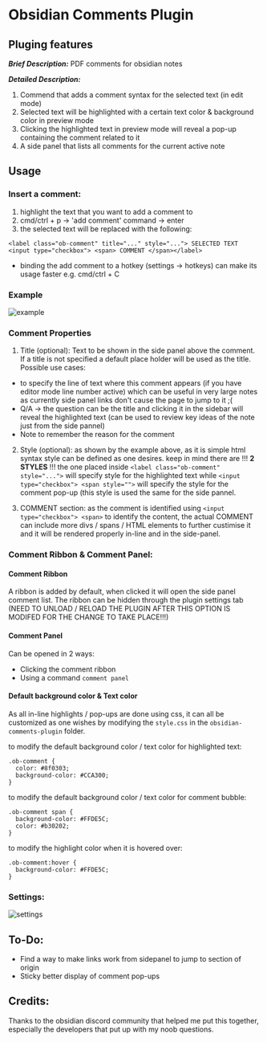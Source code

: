 # Obsidian Comments Plugin

## Pluging features

**_Brief Description:_** PDF comments for obsidian notes

**_Detailed Description:_**
1. Commend that adds a comment syntax for the selected text (in edit mode)
2. Selected text will be highlighted with a certain text color & background color in preview mode
3. Clicking the highlighted text in preview mode will reveal a pop-up containing the comment related to it
4. A side panel that lists all comments for the current active note

## Usage

### Insert a comment:
1. highlight the text that you want to add a comment to
2. cmd/ctrl + p -> 'add comment' command -> enter
3. the selected text will be replaced with the following:

```<label class="ob-comment" title="..." style="..."> SELECTED TEXT <input type="checkbox"> <span> COMMENT </span></label>```

- binding the add comment to a hotkey (settings -> hotkeys) can make its usage faster e.g. cmd/ctrl + C

### Example

![example](./example_1.png)

### Comment Properties
1. Title (optional): Text to be shown in the side panel above the comment. If a title is not specified a default place holder will be used as the title. Possible use cases:
  - to specify the line of text where this comment appears (if you have editor mode line number active) which can be useful in very large notes as currently side panel links don't cause the page to jump to it ;(
  - Q/A -> the question can be the title and clicking it in the sidebar will reveal the highlighted text (can be used to review key ideas of the note just from the side pannel)
  - Note to remember the reason for the comment 

2. Style (optional): as shown by the example above, as it is simple html syntax style can be defined as one desires. keep in mind there are !!! **2 STYLES** !!! the one placed inside ```<label class="ob-comment" style="...">``` will specify style for the highlighted text while ```<input type="checkbox"> <span style="">``` will specify the style for the comment pop-up (this style is used the same for the side pannel. 

3. COMMENT section: as the comment is identified using ```<input type="checkbox"> <span>``` to identify the content, the actual COMMENT can include more divs / spans / HTML elements to further custimise it and it will be rendered properly in-line and in the side-panel.

### Comment Ribbon & Comment Panel:

#### Comment Ribbon
A ribbon is added by default, when clicked it will open the side panel comment list. The ribbon can be hidden through the plugin settings tab (NEED TO UNLOAD / RELOAD THE PLUGIN AFTER THIS OPTION IS MODIFED FOR THE CHANGE TO TAKE PLACE!!!)

#### Comment Panel
Can be opened in 2 ways:
- Clicking the comment ribbon
- Using a command `comment panel` 

#### Default background color & Text color
As all in-line highlights / pop-ups are done using css, it can all be customized as one wishes by modifying the `style.css` in the `obsidian-comments-plugin` folder. 

to modify the default background color / text color for highlighted text:
```
.ob-comment {
  color: #8f0303;
  background-color: #CCA300;
}
```
to modify the default background color / text color for comment bubble:

```
.ob-comment span {
  background-color: #FFDE5C;
  color: #b30202;
}
```

to modify the highlight color when it is hovered over:
```
.ob-comment:hover {
  background-color: #FFDE5C;
}
```

### Settings:
![settings](./settings.png)


## To-Do:
- Find a way to make links work from sidepanel to jump to section of origin
- Sticky better display of comment pop-ups

## Credits:
Thanks to the obsidian discord community that helped me put this together, especially the developers that put up with my noob questions.

